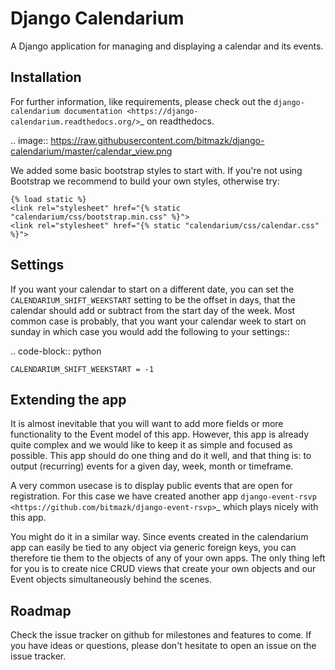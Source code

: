 Django Calendarium
==================

A Django application for managing and displaying a calendar and its events.

Installation
------------

For further information, like requirements, please check out the
`django-calendarium documentation <https://django-calendarium.readthedocs.org/>`_
on readthedocs.


.. image:: https://raw.githubusercontent.com/bitmazk/django-calendarium/master/calendar_view.png


We added some basic bootstrap styles to start with. If you're not using
Bootstrap we recommend to build your own styles, otherwise try:

    {% load static %}
    <link rel="stylesheet" href="{% static "calendarium/css/bootstrap.min.css" %}">
    <link rel="stylesheet" href="{% static "calendarium/css/calendar.css" %}">


Settings
--------

If you want your calendar to start on a different date, you can set the
``CALENDARIUM_SHIFT_WEEKSTART`` setting to be the offset in days, that the
calendar should add or subtract from the start day of the week. Most common
case is probably, that you want your calendar week to start on sunday in which
case you would add the following to your settings::

.. code-block:: python

    CALENDARIUM_SHIFT_WEEKSTART = -1


Extending the app
-----------------

It is almost inevitable that you will want to add more fields or more
functionality to the Event model of this app. However, this app is already
quite complex and we would like to keep it as simple and focused as possible.
This app should do one thing and do it well, and that thing is: to output
(recurring) events for a given day, week, month or timeframe.

A very common usecase is to display public events that are open for
registration. For this case we have created another app `django-event-rsvp
<https://github.com/bitmazk/django-event-rsvp>`_ which plays nicely with this
app.

You might do it in a similar way. Since events created in the calendarium app
can easily be tied to any object via generic foreign keys, you can therefore
tie them to the objects of any of your own apps. The only thing left for you is
to create nice CRUD views that create your own objects and our Event objects
simultaneously behind the scenes.


Roadmap
-------

Check the issue tracker on github for milestones and features to come. If you
have ideas or questions, please don't hesitate to open an issue on the issue
tracker.
